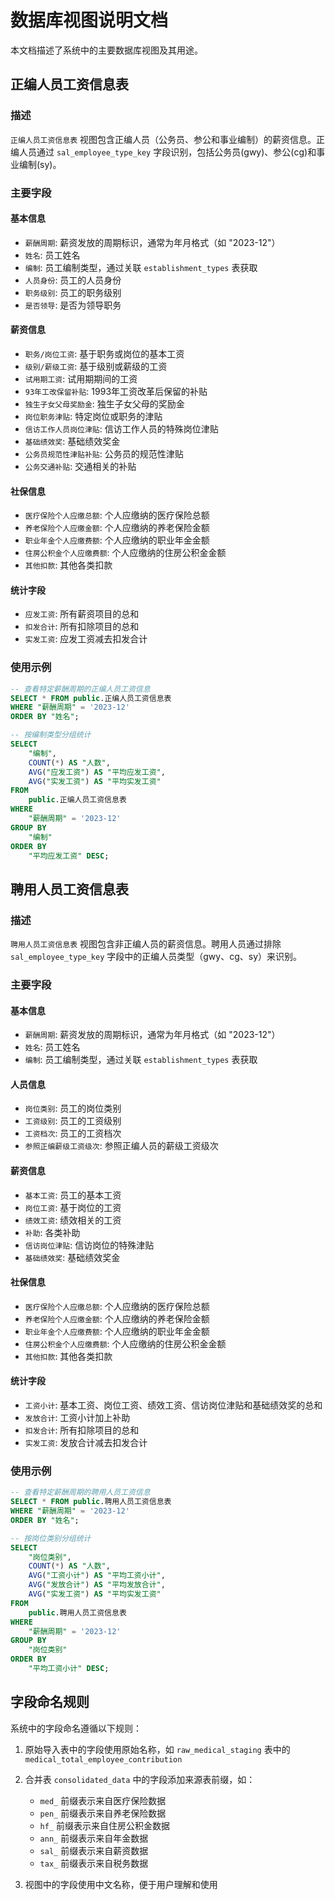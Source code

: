 # 数据库视图说明文档

本文档描述了系统中的主要数据库视图及其用途。

## 正编人员工资信息表

### 描述

`正编人员工资信息表` 视图包含正编人员（公务员、参公和事业编制）的薪资信息。正编人员通过 `sal_employee_type_key` 字段识别，包括公务员(gwy)、参公(cg)和事业编制(sy)。

### 主要字段

#### 基本信息
- `薪酬周期`: 薪资发放的周期标识，通常为年月格式（如 "2023-12"）
- `姓名`: 员工姓名
- `编制`: 员工编制类型，通过关联 `establishment_types` 表获取
- `人员身份`: 员工的人员身份
- `职务级别`: 员工的职务级别
- `是否领导`: 是否为领导职务

#### 薪资信息
- `职务/岗位工资`: 基于职务或岗位的基本工资
- `级别/薪级工资`: 基于级别或薪级的工资
- `试用期工资`: 试用期期间的工资
- `93年工改保留补贴`: 1993年工资改革后保留的补贴
- `独生子女父母奖励金`: 独生子女父母的奖励金
- `岗位职务津贴`: 特定岗位或职务的津贴
- `信访工作人员岗位津贴`: 信访工作人员的特殊岗位津贴
- `基础绩效奖`: 基础绩效奖金
- `公务员规范性津贴补贴`: 公务员的规范性津贴
- `公务交通补贴`: 交通相关的补贴

#### 社保信息
- `医疗保险个人应缴总额`: 个人应缴纳的医疗保险总额
- `养老保险个人应缴金额`: 个人应缴纳的养老保险金额
- `职业年金个人应缴费额`: 个人应缴纳的职业年金金额
- `住房公积金个人应缴费额`: 个人应缴纳的住房公积金金额
- `其他扣款`: 其他各类扣款

#### 统计字段
- `应发工资`: 所有薪资项目的总和
- `扣发合计`: 所有扣除项目的总和
- `实发工资`: 应发工资减去扣发合计

### 使用示例

```sql
-- 查看特定薪酬周期的正编人员工资信息
SELECT * FROM public.正编人员工资信息表 
WHERE "薪酬周期" = '2023-12'
ORDER BY "姓名";

-- 按编制类型分组统计
SELECT 
    "编制",
    COUNT(*) AS "人数",
    AVG("应发工资") AS "平均应发工资",
    AVG("实发工资") AS "平均实发工资"
FROM 
    public.正编人员工资信息表
WHERE 
    "薪酬周期" = '2023-12'
GROUP BY 
    "编制"
ORDER BY 
    "平均应发工资" DESC;
```

## 聘用人员工资信息表

### 描述

`聘用人员工资信息表` 视图包含非正编人员的薪资信息。聘用人员通过排除 `sal_employee_type_key` 字段中的正编人员类型（gwy、cg、sy）来识别。

### 主要字段

#### 基本信息
- `薪酬周期`: 薪资发放的周期标识，通常为年月格式（如 "2023-12"）
- `姓名`: 员工姓名
- `编制`: 员工编制类型，通过关联 `establishment_types` 表获取

#### 人员信息
- `岗位类别`: 员工的岗位类别
- `工资级别`: 员工的工资级别
- `工资档次`: 员工的工资档次
- `参照正编薪级工资级次`: 参照正编人员的薪级工资级次

#### 薪资信息
- `基本工资`: 员工的基本工资
- `岗位工资`: 基于岗位的工资
- `绩效工资`: 绩效相关的工资
- `补助`: 各类补助
- `信访岗位津贴`: 信访岗位的特殊津贴
- `基础绩效奖`: 基础绩效奖金

#### 社保信息
- `医疗保险个人应缴总额`: 个人应缴纳的医疗保险总额
- `养老保险个人应缴金额`: 个人应缴纳的养老保险金额
- `职业年金个人应缴费额`: 个人应缴纳的职业年金金额
- `住房公积金个人应缴费额`: 个人应缴纳的住房公积金金额
- `其他扣款`: 其他各类扣款

#### 统计字段
- `工资小计`: 基本工资、岗位工资、绩效工资、信访岗位津贴和基础绩效奖的总和
- `发放合计`: 工资小计加上补助
- `扣发合计`: 所有扣除项目的总和
- `实发工资`: 发放合计减去扣发合计

### 使用示例

```sql
-- 查看特定薪酬周期的聘用人员工资信息
SELECT * FROM public.聘用人员工资信息表 
WHERE "薪酬周期" = '2023-12'
ORDER BY "姓名";

-- 按岗位类别分组统计
SELECT 
    "岗位类别",
    COUNT(*) AS "人数",
    AVG("工资小计") AS "平均工资小计",
    AVG("发放合计") AS "平均发放合计",
    AVG("实发工资") AS "平均实发工资"
FROM 
    public.聘用人员工资信息表
WHERE 
    "薪酬周期" = '2023-12'
GROUP BY 
    "岗位类别"
ORDER BY 
    "平均工资小计" DESC;
```

## 字段命名规则

系统中的字段命名遵循以下规则：

1. 原始导入表中的字段使用原始名称，如 `raw_medical_staging` 表中的 `medical_total_employee_contribution`

2. 合并表 `consolidated_data` 中的字段添加来源表前缀，如：
   - `med_` 前缀表示来自医疗保险数据
   - `pen_` 前缀表示来自养老保险数据
   - `hf_` 前缀表示来自住房公积金数据
   - `ann_` 前缀表示来自年金数据
   - `sal_` 前缀表示来自薪资数据
   - `tax_` 前缀表示来自税务数据

3. 视图中的字段使用中文名称，便于用户理解和使用
